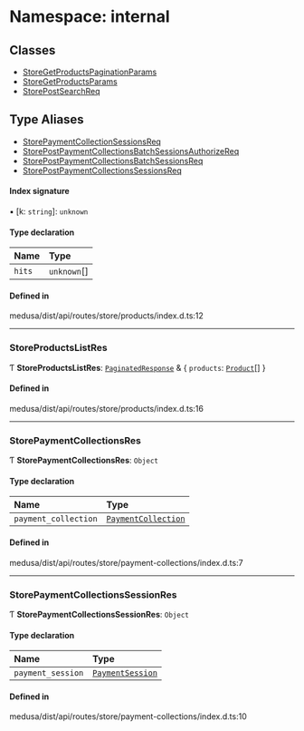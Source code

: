 # Namespace: internal

## Classes

- [StoreGetProductsPaginationParams](../classes/internal-42.StoreGetProductsPaginationParams.md)
- [StoreGetProductsParams](../classes/internal-42.StoreGetProductsParams.md)
- [StorePostSearchReq](../classes/internal-42.StorePostSearchReq.md)

## Type Aliases

- [StorePaymentCollectionSessionsReq](../classes/internal-42.StorePaymentCollectionSessionsReq.md)
- [StorePostPaymentCollectionsBatchSessionsAuthorizeReq](../classes/internal-42.StorePostPaymentCollectionsBatchSessionsAuthorizeReq.md)
- [StorePostPaymentCollectionsBatchSessionsReq](../classes/internal-42.StorePostPaymentCollectionsBatchSessionsReq.md)
- [StorePostPaymentCollectionsSessionsReq](../classes/internal-42.StorePostPaymentCollectionsSessionsReq.md)

#### Index signature

▪ [k: `string`]: `unknown`

#### Type declaration

| Name | Type |
| :------ | :------ |
| `hits` | `unknown`[] |

#### Defined in

medusa/dist/api/routes/store/products/index.d.ts:12

___

### StoreProductsListRes

Ƭ **StoreProductsListRes**: [`PaginatedResponse`](internal-2.md#paginatedresponse) & { `products`: [`Product`](../classes/internal.Product.md)[]  }

#### Defined in

medusa/dist/api/routes/store/products/index.d.ts:16

___

### StorePaymentCollectionsRes

Ƭ **StorePaymentCollectionsRes**: `Object`

#### Type declaration

| Name | Type |
| :------ | :------ |
| `payment_collection` | [`PaymentCollection`](../classes/internal.PaymentCollection.md) |

#### Defined in

medusa/dist/api/routes/store/payment-collections/index.d.ts:7

___

### StorePaymentCollectionsSessionRes

Ƭ **StorePaymentCollectionsSessionRes**: `Object`

#### Type declaration

| Name | Type |
| :------ | :------ |
| `payment_session` | [`PaymentSession`](../classes/internal.PaymentSession.md) |

#### Defined in

medusa/dist/api/routes/store/payment-collections/index.d.ts:10

